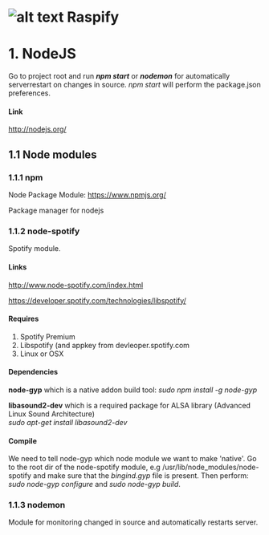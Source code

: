 ![alt text](https://cdn1.iconfinder.com/data/icons/simply-8-bits-11/96/spotify.png "Raspify") Raspify
=======

# 1. NodeJS
Go to project root and run **_npm start_** or **_nodemon_** for automatically serverrestart on changes in source. 
_npm start_ will perform the package.json preferences.

#### Link
http://nodejs.org/

## 1.1 Node modules

### 1.1.1 npm
Node Package Module: https://www.npmjs.org/

Package manager for nodejs

### 1.1.2 node-spotify
Spotify module. 

#### Links
http://www.node-spotify.com/index.html

https://developer.spotify.com/technologies/libspotify/

#### Requires
1. Spotify Premium
2. Libspotify (and appkey from devleoper.spotify.com
3. Linux or OSX

#### Dependencies
**node-gyp** which is a native addon build tool:
  _sudo npm install -g node-gyp_ 
   

**libasound2-dev** which is a required package for ALSA library (Advanced Linux Sound Architecture)   
  _sudo apt-get install libasound2-dev_

#### Compile
We need to tell node-gyp which node module we want to make 'native'.
Go to the root dir of the node-spotify module, e.g /usr/lib/node_modules/node-spotify and make sure that the
_bingind.gyp_ file is present. Then perform: _sudo node-gyp configure_ and _sudo node-gyp build_.

### 1.1.3 nodemon
Module for monitoring changed in source and automatically restarts server.
